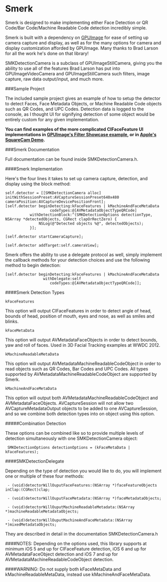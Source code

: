 Smerk
=====

Smerk is designed to make implementing either Face Detection or QR Code/Bar Code/Machine Readable Code detection incredibly simple.

Smerk is built with a dependency on [GPUImage](https://github.com/BradLarson/GPUImage) for ease of setting up camera capture and display, as well as for the many options for camera and display customization afforded by GPUImage. Many thanks to Brad Larson for all the work he's done on that library!

SMKDetectionCamera is a subclass of GPUImageStillCamera, giving you the ability to use all of the features Brad Larson has put into GPUImageVideoCamera and GPUImageStillCamera such filters, image capture, raw data output/input, and much more.

###Sample Project

The included sample project gives an example of how to setup the detector to detect Faces, Face Metadata Objects, or Machine Readable Code objects such as QR Codes, and UPC Codes. Detection data is logged to the console, as I thought UI for signifying detection of some object would be entirely custom for any given implementation. 

<b>You can find examples of the more complicated CIFaceFeature UI implementations in [GPUImage's Filter Showcase example](https://github.com/BradLarson/GPUImage/tree/master/examples/iOS/FilterShowcase), or in [Apple's SquareCam Demo](https://developer.apple.com/library/ios/samplecode/SquareCam/Introduction/Intro.html).</b>


###Smerk Documentation

Full documentation can be found inside SMKDetectionCamera.h.

####Smerk Implementation

Here's the four lines it takes to set up camera capture, detection, and display using the block method:

    self.detector = [[SMKDetectionCamera alloc] initWithSessionPreset:AVCaptureSessionPreset640x480 cameraPosition:AVCaptureDevicePositionFront];
    [self.detector beginDetecting:kFaceFeatures | kMachineAndFaceMetaData
                        codeTypes:@[AVMetadataObjectTypeQRCode]
               withDetectionBlock:^(SMKDetectionOptions detectionType, NSArray *detectedObjects, CGRect clapOrRectZero) {
                   NSLog(@"Detected objects %@", detectedObjects);
               }];
  
    [self.detector startCameraCapture];
    
    [self.detector addTarget:self.cameraView];
    
    
    
Smerk offers the ability to use a delegate protocol as well, simply implement the callback methods for your detection choices and use the following method to begin detection:

    [self.detector beginDetecting:kFaceFeatures | kMachineAndFaceMetaData 
                     withDelegate:self
                        codeTypes:@[AVMetadataObjectTypeQRCode]];

####Smerk Detection Types

    kFaceFeatures
  
  This option will output CIFaceFeatures in order to detect angle of head, bounds of head, position of mouth, eyes and nose, as well as smiles and blinks.
    
    kFaceMetaData
    
  This option will output AVMetadataFaceObjects in order to detect bounds, yaw and roll of faces. Used in 3D Facial Tracking examples at WWDC 2012.
    
    kMachineReadableMetaData
  
  This option will output AVMetadataMachineReadableCodeObject in order to read objects such as QR Codes, Bar Codes and UPC Codes. All types supported by AVMetadataMachineReadableCodeObject are supported by Smerk.
    
    kMachineAndFaceMetaData 
  This option will output both AVMetadataMachineReadableCodeObject and AVMetadataFaceObjects. AVCaptureSession will not allow two AVCaptureMetadataOutput objects to be added to one AVCaptureSession, and so we combine both detection types into on object using this option.
  
#####Combination Detection
  
  These options can be combined like so to provide multiple levels of detection simultaneously with one SMKDetectionCamera object:
  
     SMKDetectionOptions detectionOptions = (kFaceMetaData | kFaceFeatures);

                             
####SMKDetectionDelegate

Depending on the type of detection you would like to do, you will implement one or multiple of these four methods:

     - (void)detectorWillOuputFaceFeatures:(NSArray *)faceFeatureObjects inClap:(CGRect)clap;

     - (void)detectorWillOuputFaceMetadata:(NSArray *)faceMetadataObjects;

     - (void)detectorWillOuputMachineReadableMetadata:(NSArray *)machineReadableMetadataObjects;

     - (void)detectorWillOuputMachineAndFaceMetadata:(NSArray *)mixedMetadataObjects;
                             
They are described in detail in the documentation SMKDetectionCamera.h

####NOTES: Depending on the options used, this library supports at minimum iOS 5 and up for CIFaceFeature detection, iOS 6 and up for AVMetadataFaceObject detection and iOS 7 and up for AVMetadataMachineReadableCodeObject detection.

####WARNING: Do not supply both kFaceMetaData and kMachineReadableMetaData, instead use kMachineAndFaceMetaData.
    
